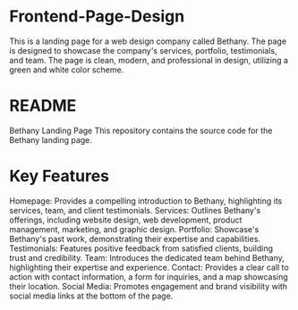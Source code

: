 # Frontend-Page-Design
This is a landing page for a web design company called Bethany. The page is designed to showcase the company's services, portfolio, testimonials, and team. The page is clean, modern, and professional in design, utilizing a green and white color scheme.

# README

Bethany Landing Page
This repository contains the source code for the Bethany landing page.

# Key Features

Homepage: Provides a compelling introduction to Bethany, highlighting its services, team, and client testimonials.
Services: Outlines Bethany's offerings, including website design, web development, product management, marketing, and graphic design.
Portfolio: Showcase's Bethany's past work, demonstrating their expertise and capabilities.
Testimonials: Features positive feedback from satisfied clients, building trust and credibility.
Team: Introduces the dedicated team behind Bethany, highlighting their expertise and experience.
Contact: Provides a clear call to action with contact information, a form for inquiries, and a map showcasing their location.
Social Media: Promotes engagement and brand visibility with social media links at the bottom of the page.
